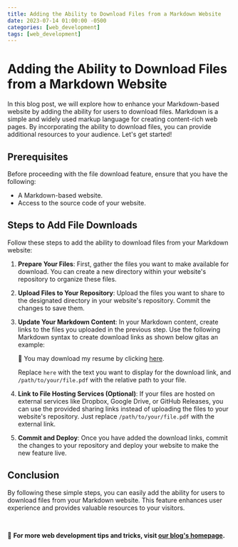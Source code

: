 ```yaml
---
title: Adding the Ability to Download Files from a Markdown Website
date: 2023-07-14 01:00:00 -0500
categories: [web_development]
tags: [web_development]
---
```


# Adding the Ability to Download Files from a Markdown Website

In this blog post, we will explore how to enhance your Markdown-based website by adding the ability for users to download files. Markdown is a simple and widely used markup language for creating content-rich web pages. By incorporating the ability to download files, you can provide additional resources to your audience. Let's get started!

## Prerequisites

Before proceeding with the file download feature, ensure that you have the following:

- A Markdown-based website.
- Access to the source code of your website.

## Steps to Add File Downloads

Follow these steps to add the ability to download files from your Markdown website:

1. **Prepare Your Files**: First, gather the files you want to make available for download. You can create a new directory within your website's repository to organize these files.

2. **Upload Files to Your Repository**: Upload the files you want to share to the designated directory in your website's repository. Commit the changes to save them.

3. **Update Your Markdown Content**: In your Markdown content, create links to the files you uploaded in the previous step. Use the following Markdown syntax to create download links as shown below gitas an example:


    📝 You may download my resume by clicking [here](/assets/files/JamisonJohnsonResume_2023.pdf).


    Replace `here` with the text you want to display for the download link, and `/path/to/your/file.pdf` with the relative path to your file.
 

4. **Link to File Hosting Services (Optional)**: If your files are hosted on external services like Dropbox, Google Drive, or GitHub Releases, you can use the provided sharing links instead of uploading the files to your website's repository. Just replace `/path/to/your/file.pdf` with the external link.

5. **Commit and Deploy**: Once you have added the download links, commit the changes to your repository and deploy your website to make the new feature live.

## Conclusion

By following these simple steps, you can easily add the ability for users to download files from your Markdown website. This feature enhances user experience and provides valuable resources to your visitors.

<br>

📖 **For more web development tips and tricks, visit [our blog's homepage](https://blog.johnsonpremier.net).**





